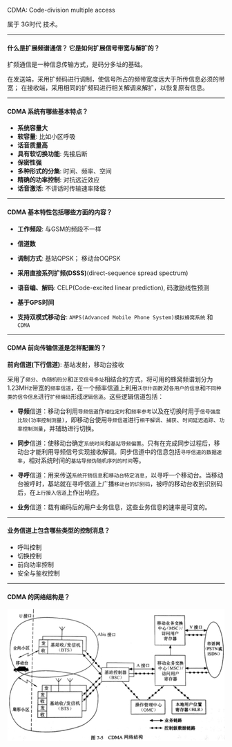 CDMA: Code-division multiple access

属于 3G时代 技术。
___

#### 什么是扩展频谱通信？ 它是如何扩展信号带宽与解扩的？

扩频通信是一种信息传输方式，是码分多址的基础。

在发送端，采用扩频码进行调制，使信号所占的频带宽度远大于所传信息必须的带宽； 在接收端，采用相同的扩频码进行相关解调来解扩，以恢复原有信息。

___

#### CDMA 系统有哪些基本特点？

* **系统容量大**
* **软容量**: 比如小区呼吸
* **话音质量高**
* **具有软切换功能**: 先接后断
* **保密性强**
* **多种形式的分集**: 时间、频率、空间
* **精确的功率控制**: 对抗远近效应
* **话音激活**: 不讲话时传输速率降低

___

#### CDMA 基本特性包括哪些方面的内容？

* **工作频段**: 与GSM的频段不一样

* **信道数**

* **调制方式**: 基站QPSK； 移动台OQPSK

* **采用直接系列扩频(DSSS)**(direct-sequence spread spectrum)

* **语音编、解码**: CELP(Code-excited linear prediction), 码激励线性预测

* **基于GPS时间**

* **支持双模式移动台**: `AMPS(Advanced Mobile Phone System)模拟蜂窝系统` 和 `CDMA`

___

#### CDMA 前向传输信道是怎样配置的？

**前向信道(下行信道)**: 基站发射，移动台接收

采用了`频分`、`伪随机码分`和`正交信号多址`相结合的方式，将可用的蜂窝频谱划分为1.23MHz带宽的`频率信道`，在一个频率信道上利用`沃尔什函数`对`各用户的信息`和`不同种类的信令信息`进行`扩频编码`形成`逻辑信道`。这些逻辑信道包括：

* **导频**信道：移动台利用`导频信道`作`相位定时`和`频率参考`以及在切换时用于`信号强度比较(功率控制测量)`，即移动台使用`导频信道`进行`相干解调`、`捕获`、`时间延迟追踪`、`功率控制测量`，并辅助进行切换。

* **同步**信道：使移动台确定`系统时间`和`基站导频偏置`。只有在完成同步过程后，移动台才能利用导频信号实现接收解调。同步信道中的信息包括`寻呼信道的数据速率`，相对系统时间的`基站导频伪随机序列的时间`等。

* **寻呼**信道：用来传送`系统开销信息`和`移动台特定消息`，以寻呼一个移动台。当移动台被呼时，基站就在寻呼信道上广播`移动台的识别码`，被呼的移动台收到识别码后，在`上行接入信道`上作出响应。

* **业务**信道：载有编码后的用户业务信息，这些业务信息的速率是可变的。

___

#### 业务信道上包含哪些类型的控制消息？

* 呼叫控制
* 切换控制
* 前向功率控制
* 安全与鉴权控制

___

#### CDMA 的网络结构是？

![](/assets/CDMA_structure.jpg)